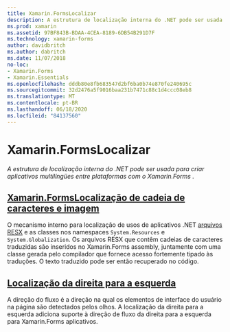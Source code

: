 ```yaml
---
title: Xamarin.FormsLocalizar
description: A estrutura de localização interna do .NET pode ser usada para criar aplicativos multilíngües entre plataformas com o Xamarin.Forms . Texto e imagens podem ser localizados e os aplicativos podem dar suporte a uma direção de fluxo da direita para esquerda.
ms.prod: xamarin
ms.assetid: 97BF843B-BDAA-4CEA-8189-6DB54B291D7F
ms.technology: xamarin-forms
author: davidbritch
ms.author: dabritch
ms.date: 11/07/2018
no-loc:
- Xamarin.Forms
- Xamarin.Essentials
ms.openlocfilehash: dddb80e8fb683547d2bf6ba0b74e870fe240695c
ms.sourcegitcommit: 32d2476a5f9016baa231b7471c88c1d4ccc08eb8
ms.translationtype: MT
ms.contentlocale: pt-BR
ms.lasthandoff: 06/18/2020
ms.locfileid: "84137560"
---
```

# <a name="xamarinforms-localization"></a>Xamarin.FormsLocalizar

_A estrutura de localização interna do .NET pode ser usada para criar aplicativos multilíngües entre plataformas com o Xamarin.Forms ._

## <a name="xamarinforms-string-and-image-localizationtextmd"></a>[Xamarin.FormsLocalização de cadeia de caracteres e imagem](text.md)

O mecanismo interno para localização de usos de aplicativos .NET [arquivos RESX](https://docs.microsoft.com/dotnet/framework/resources/creating-resource-files-for-desktop-apps#resources-in-resx-files) e as classes nos namespaces `System.Resources` e `System.Globalization`. Os arquivos RESX que contêm cadeias de caracteres traduzidas são inseridos no Xamarin.Forms assembly, juntamente com uma classe gerada pelo compilador que fornece acesso fortemente tipado às traduções. O texto traduzido pode ser então recuperado no código.

## <a name="right-to-left-localization"></a>[Localização da direita para a esquerda](right-to-left.md)

A direção do fluxo é a direção na qual os elementos de interface do usuário na página são detectados pelos olhos. A localização da direita para a esquerda adiciona suporte à direção de fluxo da direita para a esquerda para Xamarin.Forms aplicativos.

